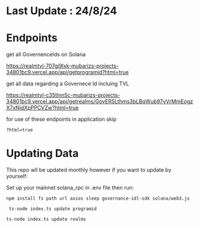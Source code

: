 # Last Update : 24/8/24
# Endpoints 

get all GovernenceIds on Solana

https://realmtvl-707gj9lxk-mubarizs-projects-34801bc9.vercel.app/api/getprogramid?html=true

get all data regarding a Governece Id incluing TVL

https://realmtvl-c35tlnn5c-mubarizs-projects-34801bc9.vercel.app/api/getrealms/GovER5Lthms3bLBqWub97yVrMmEogzX7xNjdXpPPCVZw?html=true

for use of these endpoints in application skip 

```
?html=true
```
# Updating Data

This repo wll be updated monthly however if you want to update by yourself:

Set up your mainnet solana_rpc in .env file then run:

```console
npm install fs path url axios sleep governance-idl-sdk solana/web3.js
```
```console
 ts-node index.ts update programid
```
```console
ts-node index.ts update realms
```
